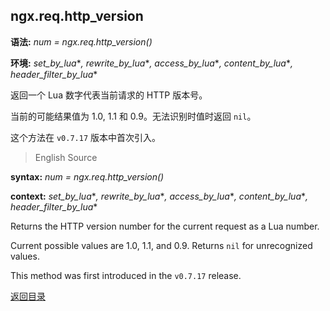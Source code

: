 ngx.req.http_version
--------------------
**语法:** *num = ngx.req.http_version()*

**环境:** *set_by_lua*\**, rewrite_by_lua*\**, access_by_lua*\**, content_by_lua*\**, header_filter_by_lua*\*

返回一个 Lua 数字代表当前请求的 HTTP 版本号。

当前的可能结果值为 1.0, 1.1 和 0.9。无法识别时值时返回 `nil`。

这个方法在 `v0.7.17` 版本中首次引入。


> English Source

**syntax:** *num = ngx.req.http_version()*

**context:** *set_by_lua*\**, rewrite_by_lua*\**, access_by_lua*\**, content_by_lua*\**, header_filter_by_lua*\*

Returns the HTTP version number for the current request as a Lua number.

Current possible values are 1.0, 1.1, and 0.9. Returns `nil` for unrecognized values.

This method was first introduced in the `v0.7.17` release.

[返回目录](#nginx-api-for-lua)